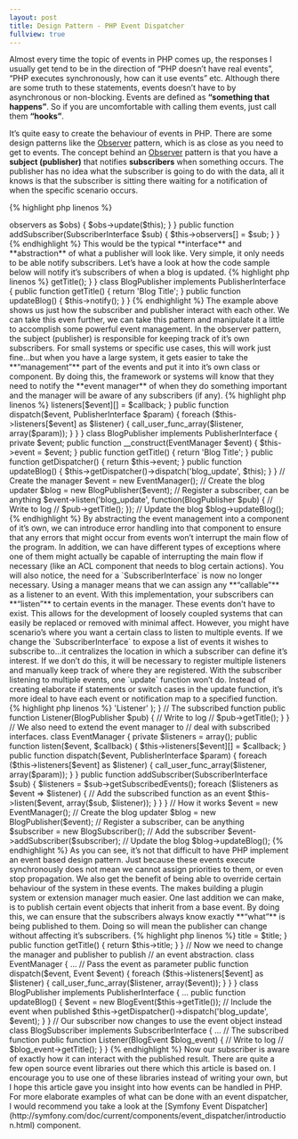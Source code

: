 ```yaml
---
layout: post
title: Design Pattern - PHP Event Dispatcher
fullview: true
---
```


Almost every time the topic of events in PHP comes up, the responses I usually get tend to be in the direction of “PHP doesn’t have real events”, “PHP executes synchronously, how can it use events” etc. Although there are some truth to these statements, events doesn’t have to by asynchronous or non-blocking. Events are defined as **“something that happens”**. So if you are uncomfortable with calling them events, just call them **“hooks”**.

It’s quite easy to create the behaviour of events in PHP. There are some design patterns like the [Observer](http://www.php.net/manual/en/class.splobserver.php) pattern, which is as close as you need to get to events. The concept behind an [Observer](http://www.php.net/manual/en/class.splobserver.php) pattern is that you have a **subject (publisher)** that notifies **subscribers** when something occurs. The publisher has no idea what the subscriber is going to do with the data, all it knows is that the subscriber is sitting there waiting for a notification of when the specific scenario occurs.

{% highlight php linenos %}
<?php

// Interface for subscribers to listen for events
interface SubscriberInterface
{
    public function update(PublisherInterface $pub);
}

// Publishers are able to notify subscribers of events
interface PublisherInterface
{
    public function notify();
}

// Abstraction for a class that needs to implements the Observer pattern
abstract AbstractPublisher implements PublisherInterface
{
    private $observers;

    public function notify()
    {
        foreach ($this->observers as $obs)
        {
            $obs->update($this);
        }
    }

    public function addSubscriber(SubscriberInterface $sub)
    {
        $this->observers[] = $sub;
    }
}
{% endhighlight %}

This would be the typical **interface** and **abstraction** of what a publisher will look like. Very simple, it only needs to be able notify subscribers.

Let’s have a look at how the code sample below will notify it’s subscribers of when a blog is updated.

{% highlight php linenos %}
<?php

class BlogLogger implements SubscriberInterface
{
    public function update(BlogPublisher $pub)
    {
        // Log to file
        // $pub->getTitle();
    }
}

class BlogPublisher implements PublisherInterface
{
    public function getTitle()
    {
        return 'Blog Title';
    }

    public function updateBlog()
    {
        $this->notify();
    }
}
{% endhighlight %}

The example above shows us just how the subscriber and publisher interact with each other. We can take this even further, we can take this pattern and manipulate it a little to accomplish some powerful event management.

In the observer pattern, the subject (publisher) is responsible for keeping track of it’s own subscribers. For small systems or specific use cases, this will work just fine…but when you have a large system, it gets easier to take the **“management”** part of the events and put it into it’s own class or component.

By doing this, the framework or systems will know that they need to notify the **event manager** of when they do something important and the manager will be aware of any subscribers (if any).

{% highlight php linenos %}
<?php

class EventManager
{
    private $listeners = array();

    public function listen($event, $callback)
    {
        $this->listeners[$event][] = $callback;
    }

    public function dispatch($event, PublisherInterface $param)
    {
        foreach ($this->listeners[$event] as $listener)
        {
            call_user_func_array($listener, array($param));
        }
    }
}

class BlogPublisher implements PublisherInterface
{
    private $event;

    public function __construct(EventManager $event)
    {
        $this->event = $event;
    }

    public function getTitle()
    {
        return 'Blog Title';
    }

    public function getDispatcher()
    {
        return $this->event;
    }

    public function updateBlog()
    {
        $this->getDispatcher()->dispatch('blog_update', $this);
    }
}

// Create the manager
$event = new EventManager();

// Create the blog updater
$blog = new BlogPublisher($event);

// Register a subscriber, can be anything
$event->listen('blog_update', function(BlogPublisher $pub) {
    // Write to log
    // $pub->getTitle();
});

// Update the blog
$blog->updateBlog();
{% endhighlight %}

By abstracting the event management into a component of it’s own, we can introduce error handling into that component to ensure that any errors that might occur from events won’t interrupt the main flow of the program. In addition, we can have different types of exceptions where one of them might actually be capable of interrupting the main flow if necessary (like an ACL component that needs to blog certain actions).

You will also notice, the need for a `SubscriberInterface` is now no longer necessary. Using a manager means that we can assign any **“callable”** as a listener to an event. With this implementation, your subscribers can **“listen”** to certain events in the manager. These events don’t have to exist. This allows for the development of loosely coupled systems that can easily be replaced or removed with minimal affect.

However, you might have scenario’s where you want a certain class to listen to multiple events. If we change the `SubscriberInterface` to expose a list of events it wishes to subscribe to...it centralizes the location in which a subscriber can define it’s interest. If we don’t do this, it will be necessary to register multiple listeners and manually keep track of where they are registered. With the subscriber listening to multiple events, one `update` function won’t do. Instead of creating elaborate if statements or switch cases in the update function, it’s more ideal to have each event or notification map to a specified function.

{% highlight php linenos %}
<?php

interface SubscriberInterface
{
    public static function getSubscribedEvents();
}

class BlogSubscriber implements SubscriberInterface
{
    public static function getSubscribedEvents()
    {
        return array(
            'blog_update' => 'Listener'
        );
    }

    // The subscribed function
    public function Listener(BlogPublisher $pub)
    {
        // Write to log
        // $pub->getTitle();
    }
}

// We also need to extend the event manager to
// deal with subscribed interfaces.
class EventManager
{
    private $listeners = array();

    public function listen($event, $callback)
    {
        $this->listeners[$event][] = $callback;
    }

    public function dispatch($event, PublisherInterface $param)
    {
        foreach ($this->listeners[$event] as $listener)
        {
            call_user_func_array($listener, array($param));
        }
    }

    public function addSubscriber(SubscriberInterface $sub)
    {
        $listeners = $sub->getSubscribedEvents();

        foreach ($listeners as $event => $listener)
        {
            // Add the subscribed function as an event
            $this->listen($event, array($sub, $listener));
        }
    }
}

// How it works
$event = new EventManager();

// Create the blog updater
$blog = new BlogPublisher($event);

// Register a subscriber, can be anything
$subscriber = new BlogSubscriber();

// Add the subscriber
$event->addSubscriber($subscriber);

// Update the blog
$blog->updateBlog();
{% endhighlight %}

As you can see, it’s not that difficult to have PHP implement an event based design pattern. Just because these events execute synchronously does not mean we cannot assign priorities to them, or even stop propagation. We also get the benefit of being able to override certain behaviour of the system in these events. The makes building a plugin system or extension manager much easier.

One last addition we can make, is to publish certain event objects that inherit from a base event. By doing this, we can ensure that the subscribers always know exactly **“what”** is being published to them. Doing so will mean the publisher can change without affecting it’s subscribers.

{% highlight php linenos %}
<?php

abstract class Event { }

class BlogEvent extends Event
{
    private $title;

    public function __construct($title)
    {
        $this->title = $title;
    }

    public function getTitle()
    {
        return $this->title;
    }
}

// Now we need to change the manager and publisher to publish
// an event abstraction.
class EventManager
{
    ...
    // Pass the event as parameter
    public function dispatch($event, Event $event)
    {
        foreach ($this->listeners[$event] as $listener)
        {
            call_user_func_array($listener, array($event));
        }
    }
}


class BlogPublisher implements PublisherInterface
{
    ...

    public function updateBlog()
    {
        $event = new BlogEvent($this->getTitle());
        // Include the event when published
        $this->getDispatcher()->dispatch('blog_update', $event);
    }
}

// Our subscriber now changes to use the event object instead
class BlogSubscriber implements SubscriberInterface
{
    ...
    // The subscribed function
    public function Listener(BlogEvent $blog_event)
    {
        // Write to log
        // $blog_event->getTitle();
    }
}
{% endhighlight %}

Now our subscriber is aware of exactly how it can interact with the published result.

There are quite a few open source event libraries out there which this article is based on. I encourage you to use one of these libraries instead of writing your own, but I hope this article gave you insight into how events can be handled in PHP. For more elaborate examples of what can be done with an event dispatcher, I would recommend you take a look at the [Symfony Event Dispatcher](http://symfony.com/doc/current/components/event_dispatcher/introduction.html) component.